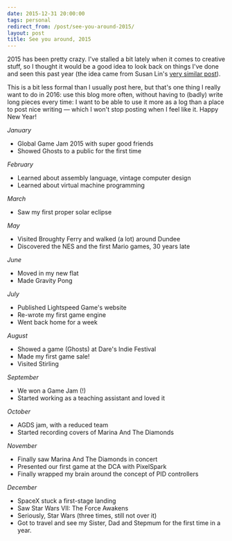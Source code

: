```yaml
---
date: 2015-12-31 20:00:00
tags: personal
redirect_from: /post/see-you-around-2015/
layout: post
title: See you around, 2015
---
```


2015 has been pretty crazy. I've stalled a bit lately when it comes to creative stuff, so I thought it would be a good idea to look back on things I've done and seen this past year (the idea came from Susan Lin's [very similar post](http://sketch.bysusanlin.com/blog/136337795023/2015-the-list)).

This is a bit less formal than I usually post here, but that's one thing I really want to do in 2016: use this blog more often, without having to (badly) write long pieces every time: I want to be able to use it more as a log than a place to post nice writing — which I won't stop posting when I feel like it. Happy New Year!

<!--more-->

_January_

- Global Game Jam 2015 with super good friends
- Showed Ghosts to a public for the first time

_February_

- Learned about assembly language, vintage computer design
- Learned about virtual machine programming

_March_

- Saw my first proper solar eclipse

_May_

- Visited Broughty Ferry and walked (a lot) around Dundee
- Discovered the NES and the first Mario games, 30 years late

_June_

- Moved in my new flat
- Made Gravity Pong

_July_

- Published Lightspeed Game's website
- Re-wrote my first game engine
- Went back home for a week

_August_

- Showed a game (Ghosts) at Dare's Indie Festival
- Made my first game sale!
- Visited Stirling

_September_

- We won a Game Jam (!)
- Started working as a teaching assistant and loved it

_October_

- AGDS jam, with a reduced team
- Started recording covers of Marina And The Diamonds

_November_

- Finally saw Marina And The Diamonds in concert
- Presented our first game at the DCA with PixelSpark
- Finally wrapped my brain around the concept of PID controllers

_December_

- SpaceX stuck a first-stage landing
- Saw Star Wars VII: The Force Awakens
- Seriously, Star Wars (three times, still not over it)
- Got to travel and see my Sister, Dad and Stepmum for the first time in a year.